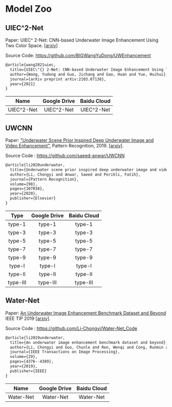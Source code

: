 # Model Zoo

## UIEC^2-Net

Paper: UIEC^ 2-Net: CNN-based Underwater Image Enhancement Using Two Color Space. [[arxiv]](https://arxiv.org/pdf/2103.07138.pdf)

Source Code: https://github.com/BIGWangYuDong/UWEnhancement

```latex
@article{wang2021uiec,
  title={UIEC\^{} 2-Net: CNN-based Underwater Image Enhancement Using Two Color Space},
  author={Wang, Yudong and Guo, Jichang and Gao, Huan and Yue, Huihui},
  journal={arXiv preprint arXiv:2103.07138},
  year={2021}
}
```

|    Name    | Google Drive | Baidu Cloud |
| :--------: | :----------: | :---------: |
| UIEC^2-Net |  UIEC^2-Net  | UIEC^2-Net  |



## UWCNN

Paper:  ["Underwater Scene Prior Inspired Deep Underwater Image and Video Enhancement"](https://www.sciencedirect.com/science/article/pii/S0031320319303401), Pattern Recognition, 2019. [[arxiv]](https://arxiv.org/pdf/1807.03528.pdf).

Source Code : https://github.com/saeed-anwar/UWCNN

```latex
@article{li2020underwater,
  title={Underwater scene prior inspired deep underwater image and video enhancement},
  author={Li, Chongyi and Anwar, Saeed and Porikli, Fatih},
  journal={Pattern Recognition},
  volume={98},
  pages={107038},
  year={2020},
  publisher={Elsevier}
}
```

|   Type   | Google Drive | Baidu Cloud |
| :------: | :----------: | :---------: |
|  type-1  |    type-1    |   type-1    |
|  type-3  |    type-3    |   type-3    |
|  type-5  |    type-5    |   type-5    |
|  type-7  |    type-7    |   type-7    |
|  type-9  |    type-9    |   type-9    |
|  type-I  |    type-I    |   type-I    |
| type-II  |   type-II    |   type-II   |
| type-III |   type-III   |  type-III   |



## Water-Net

Paper:  [An Underwater Image Enhancement Benchmark Dataset and Beyond](https://ieeexplore.ieee.org/abstract/document/8917818)  IEEE TIP 2019 [[arxiv]](https://arxiv.org/pdf/1901.05495.pdf).

Source Code : https://github.com/Li-Chongyi/Water-Net_Code

```latex
@article{li2019underwater,
  title={An underwater image enhancement benchmark dataset and beyond},
  author={Li, Chongyi and Guo, Chunle and Ren, Wenqi and Cong, Runmin and Hou, Junhui and Kwong, Sam and Tao, Dacheng},
  journal={IEEE Transactions on Image Processing},
  volume={29},
  pages={4376--4389},
  year={2019},
  publisher={IEEE}
}
```

|   Name    | Google Drive | Baidu Cloud |
| :-------: | :----------: | :---------: |
| Water-Net |  Water-Net   |  Water-Net  |








